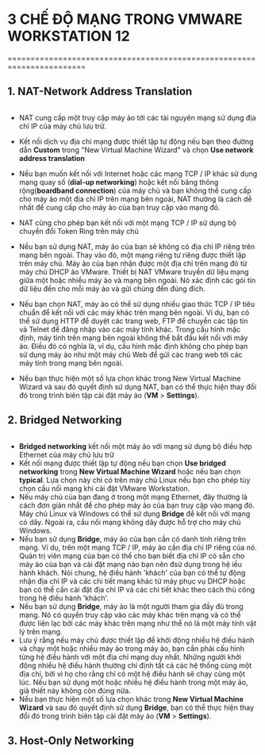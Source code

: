 # **3 CHẾ ĐỘ MẠNG TRONG VMWARE WORKSTATION 12**
=======================================================================
## 1. NAT-Network Address Translation

<img scr="https://github.com/Tuantrung/FIL-Tuantrung/blob/master/New%20folder/Screenshot_1.png" >


- NAT cung cấp một truy cập máy ảo tới các tài nguyên mạng sử dụng địa chỉ IP của máy chủ lưu trữ.

- Kết nối dịch vụ địa chỉ mạng được thiết lập tự động nếu bạn theo đường dẫn **Custom** trong "New Virtual Machine Wizard" và chọn  **Use network address translation**

- Nếu bạn muốn kết nối với Internet hoặc các mạng TCP / IP khác sử dụng mạng quay số (**dial-up networking**) hoặc kết nối băng thông rộng(**boardband connection**) của máy chủ và bạn không thể cung cấp cho máy ảo một địa chỉ IP trên mạng bên ngoài, NAT thường là cách dễ nhất để cung cấp cho máy ảo của bạn truy cập vào mạng đó. 

- NAT cũng cho phép bạn kết nối với một mạng TCP / IP sử dụng bộ chuyển đổi Token Ring trên máy chủ

- Nếu bạn sử dụng NAT, máy ảo của bạn sẽ không có địa chỉ IP riêng trên mạng bên ngoài. Thay vào đó, một mạng riêng tư riêng được thiết lập trên máy chủ. Máy ảo của bạn nhận được một địa chỉ trên mạng đó từ máy chủ DHCP ảo VMware. Thiết bị NAT VMware truyền dữ liệu mạng giữa một hoặc nhiều máy ảo và mạng bên ngoài. Nó xác định các gói tin dữ liệu đến cho mỗi máy ảo và gửi chúng đến đúng đích.

- Nếu bạn chọn NAT, máy ảo có thể sử dụng nhiều giao thức TCP / IP tiêu chuẩn để kết nối với các máy khác trên mạng bên ngoài. Ví dụ, bạn có thể sử dụng HTTP để duyệt các trang web, FTP để chuyển các tập tin và Telnet để đăng nhập vào các máy tính khác. Trong cấu hình mặc định, máy tính trên mạng bên ngoài không thể bắt đầu kết nối với máy ảo. Điều đó có nghĩa là, ví dụ, cấu hình mặc định không cho phép bạn sử dụng máy ảo như một máy chủ Web để gửi các trang web tới các máy tính trong mạng bên ngoài.

- Nếu bạn thực hiện một số lựa chọn khác trong New Virtual Machine Wizard và sau đó quyết định sử dụng NAT, bạn có thể thực hiện thay đổi đó trong trình biên tập cài đặt máy ảo (**VM** > **Settings**).

## 2. Bridged Networking

<img scr="https://github.com/Tuantrung/FIL-Tuantrung/blob/master/New%20folder/Screenshot_2.png" >

- **Bridged networking** kết nối một máy ảo với mạng sử dụng bộ điều hợp Ethernet của máy chủ lưu trữ
- Kết nối mạng được thiết lập tự động nếu bạn chọn **Use bridged networking** trong **New Virtual Machine Wizard** hoặc nếu bạn chọn **typical**. Lựa chọn này chỉ có trên máy chủ Linux nếu bạn cho phép tùy chọn cầu nối mạng khi cài đặt VMware Workstation.
- Nếu máy chủ của bạn đang ở trong một mạng Ethernet, đây thường là cách đơn giản nhất để cho phép máy ảo của bạn truy cập vào mạng đó. Máy chủ Linux và Windows có thể sử dụng **Bridge** để kết nối với mạng có dây. Ngoài ra, cầu nối mạng không dây được hỗ trợ cho máy chủ Windows.
- Nếu bạn sử dụng **Bridge**, máy ảo của bạn cần có danh tính riêng trên mạng. Ví dụ, trên một mạng TCP / IP, máy ảo cần địa chỉ IP riêng của nó. Quản trị viên mạng của bạn có thể cho bạn biết địa chỉ IP có sẵn cho máy ảo của bạn và cài đặt mạng nào bạn nên đsử dụng trong hệ iều hành khách. Nói chung, hệ điều hành 'khách' của bạn có thể tự động nhận địa chỉ IP và các chi tiết mạng khác từ máy phục vụ DHCP hoặc bạn có thể cần cài đặt địa chỉ IP và các chi tiết khác theo cách thủ công trong hệ điều hành 'khách'.
- Nếu bạn sử dụng **Bridge**, máy ảo là một người tham gia đầy đủ trong mạng. Nó có quyền truy cập vào các máy khác trên mạng và có thể được liên lạc bởi các máy khác trên mạng như thể nó là một máy tính vật lý trên mạng.
- Lưu ý rằng nếu máy chủ được thiết lập để khởi động nhiều hệ điều hành và chạy một hoặc nhiều máy ảo trong máy ảo, bạn cần phải cấu hình từng hệ điều hành với một địa chỉ mạng duy nhất. Những người khởi động nhiều hệ điều hành thường chỉ định tất cả các hệ thống cùng một địa chỉ, bởi vì họ cho rằng chỉ có một hệ điều hành sẽ chạy cùng một lúc. Nếu bạn sử dụng một hoặc nhiều hệ điều hành trong một máy ảo, giả thiết này không còn đúng nữa.
- Nếu bạn thực hiện một số lựa chọn khác trong **New Virtual Machine Wizard** và sau đó quyết định sử dụng **Bridge**, bạn có thể thực hiện thay đổi đó trong trình biên tập cài đặt máy ảo (**VM** > **Settings**).

## 3. Host-Only Networking
